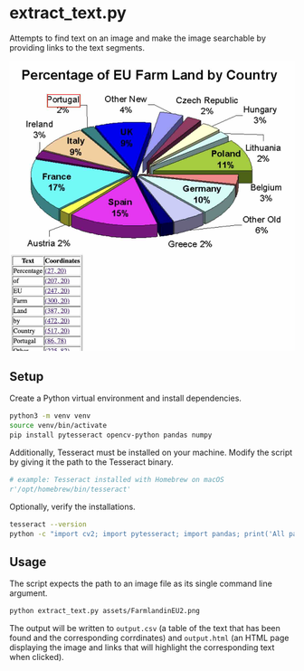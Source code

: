 # extract_text.py
Attempts to find text on an image and make
the image searchable by providing links to
the text segments.

![HTML page with text fragment highlightin](assets/demo.jpg)

## Setup
Create a Python virtual environment and install dependencies.

``` sh
python3 -m venv venv
source venv/bin/activate
pip install pytesseract opencv-python pandas numpy
```

Additionally, Tesseract must be installed on your machine.
Modify the script by giving it the path to the Tesseract binary.

``` python
# example: Tesseract installed with Homebrew on macOS
r'/opt/homebrew/bin/tesseract'
```

Optionally, verify the installations.

``` sh
tesseract --version
python -c "import cv2; import pytesseract; import pandas; print('All packages are installed successfully!')"
```

## Usage
The script expects the path to an image file
as its single command line argument.

``` sh
python extract_text.py assets/FarmlandinEU2.png
```

The output will be written to `output.csv` (a table of the text 
that has been found and the corresponding corrdinates)
and `output.html` (an HTML page displaying the image and 
links that will highlight the corresponding text when clicked).